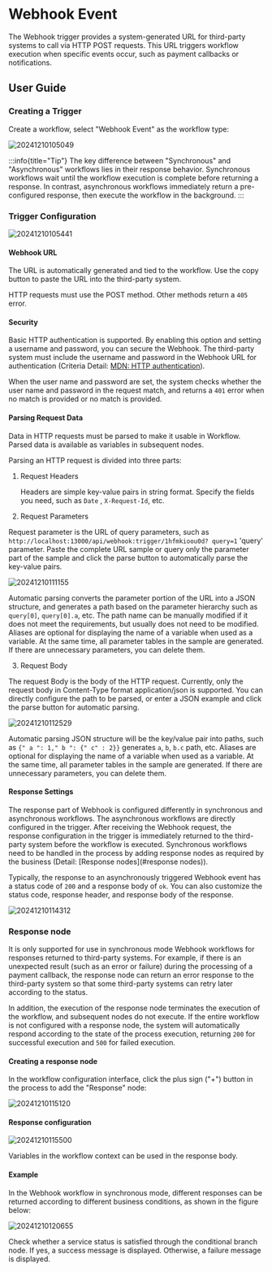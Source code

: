 # Webhook Event

<PluginInfo name="workflow-webhook" link="/handbook/workflow-webhook" commercial="true"></PluginInfo>

The Webhook trigger provides a system-generated URL for third-party systems to call via HTTP POST requests. This URL triggers workflow execution when specific events occur, such as payment callbacks or notifications.

## User Guide

### Creating a Trigger

Create a workflow, select "Webhook Event" as the workflow type:

![20241210105049](https://static-docs.nocobase.com/20241210105049.png)

:::info{title="Tip"}
The key difference between "Synchronous" and "Asynchronous" workflows lies in their response behavior. Synchronous workflows wait until the workflow execution is complete before returning a response. In contrast, asynchronous workflows immediately return a pre-configured response, then execute the workflow in the background.
:::

### Trigger Configuration

![20241210105441](https://static-docs.nocobase.com/20241210105441.png)

#### Webhook URL

The URL is automatically generated and tied to the workflow. Use the copy button to paste the URL into the third-party system.  

HTTP requests must use the POST method. Other methods return a `405` error.  

#### Security

Basic HTTP authentication is supported. By enabling this option and setting a username and password, you can secure the Webhook. The third-party system must include the username and password in the Webhook URL for authentication (Criteria Detail: [MDN: HTTP authentication](https://developer.mozilla.org/en-US/docs/Web/HTTP/Authentication#basic_authentication_scheme)).

When the user name and password are set, the system checks whether the user name and password in the request match, and returns a `401` error when no match is provided or no match is provided.

#### Parsing Request Data

Data in HTTP requests must be parsed to make it usable in Workflow. Parsed data is available as variables in subsequent nodes.

Parsing an HTTP request is divided into three parts:

1. Request Headers

   Headers are simple key-value pairs in string format. Specify the fields you need, such as `Date` , `X-Request-Id`, etc.

2. Request Parameters

  Request parameter is the URL of query parameters, such as `http://localhost:13000/api/webhook:trigger/1hfmkioou0d? query=1`  'query' parameter. Paste the complete URL sample or query only the parameter part of the sample and click the parse button to automatically parse the key-value pairs.
  
  ![20241210111155](https://static-docs.nocobase.com/20241210111155.png)
  
  Automatic parsing converts the parameter portion of the URL into a JSON structure, and generates a path based on the parameter hierarchy such as `query[0]`, `query[0].a`, etc. The path name can be manually modified if it does not meet the requirements, but usually does not need to be modified. Aliases are optional for displaying the name of a variable when used as a variable. At the same time, all parameter tables in the sample are generated. If there are unnecessary parameters, you can delete them.
  
3. Request Body

  The request Body is the body of the HTTP request. Currently, only the request body in Content-Type format application/json is supported. You can directly configure the path to be parsed, or enter a JSON example and click the parse button for automatic parsing.

  ![20241210112529](https://static-docs.nocobase.com/20241210112529.png)

  Automatic parsing JSON structure will be the key/value pair into paths, such as `{" a ": 1," b ": {" c" : 2}}` generates `a`, `b`, `b.c` path, etc. Aliases are optional for displaying the name of a variable when used as a variable. At the same time, all parameter tables in the sample are generated. If there are unnecessary parameters, you can delete them.

#### Response Settings

The response part of Webhook is configured differently in synchronous and asynchronous workflows. The asynchronous workflows are directly configured in the trigger. After receiving the Webhook request, the response configuration in the trigger is immediately returned to the third-party system before the workflow is executed. Synchronous workflows need to be handled in the process by adding response nodes as required by the business (Detail: [Response nodes](#response nodes)).

Typically, the response to an asynchronously triggered Webhook event has a status code of `200` and a response body of `ok`. You can also customize the status code, response header, and response body of the response.

![20241210114312](https://static-docs.nocobase.com/20241210114312.png)

### Response node

It is only supported for use in synchronous mode Webhook workflows for responses returned to third-party systems. For example, if there is an unexpected result (such as an error or failure) during the processing of a payment callback, the response node can return an error response to the third-party system so that some third-party systems can retry later according to the status.

In addition, the execution of the response node terminates the execution of the workflow, and subsequent nodes do not execute. If the entire workflow is not configured with a response node, the system will automatically respond according to the state of the process execution, returning `200` for successful execution and `500` for failed execution.

#### Creating a response node

In the workflow configuration interface, click the plus sign ("+") button in the process to add the "Response" node:

![20241210115120](https://static-docs.nocobase.com/20241210115120.png)

#### Response configuration

![20241210115500](https://static-docs.nocobase.com/20241210115500.png)

Variables in the workflow context can be used in the response body.

#### Example

In the Webhook workflow in synchronous mode, different responses can be returned according to different business conditions, as shown in the figure below:

![20241210120655](https://static-docs.nocobase.com/20241210120655.png)

Check whether a service status is satisfied through the conditional branch node. If yes, a success message is displayed. Otherwise, a failure message is displayed.
